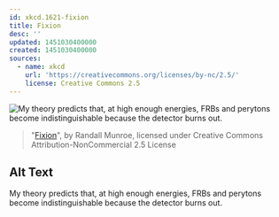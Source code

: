 ```yaml
---
id: xkcd.1621-fixion
title: Fixion
desc: ''
updated: 1451030400000
created: 1451030400000
sources:
  - name: xkcd
    url: 'https://creativecommons.org/licenses/by-nc/2.5/'
    license: Creative Commons 2.5
---
```

![My theory predicts that, at high enough energies, FRBs and perytons become indistinguishable because the detector burns out.](https://imgs.xkcd.com/comics/fixion.png)
> "[Fixion](https://xkcd.com/1621/)", by Randall Munroe, licensed under Creative Commons Attribution-NonCommercial 2.5 License

## Alt Text
My theory predicts that, at high enough energies, FRBs and perytons become indistinguishable because the detector burns out.

